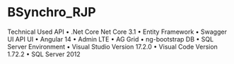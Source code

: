 # BSynchro_RJP

Technical Used
API
•	.Net Core Net Core 3.1
•	Entity Framework
•	Swagger UI API
UI
•	Angular 14
•	Admin LTE
•	AG Grid 
•	ng-bootstrap
DB
•	SQL Server
Environment
•	Visual Studio Version 17.2.0
•	Visual Code Version 1.72.2
•	SQL Server 2012
